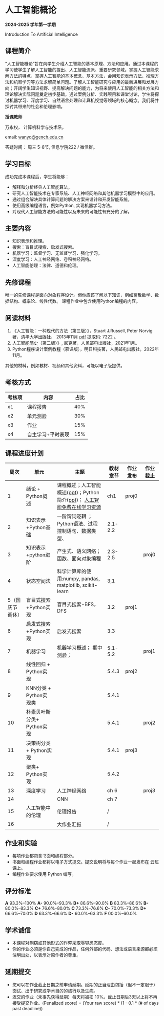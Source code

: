 # 人工智能概论

**2024-2025 学年第一学期**

 Introduction To Artificial Intelligence 



## 课程简介

“人工智能概论”旨在向学生介绍人工智能的基本原理、方法和应用。通过本课程的学习使学生了解人工智能的提出、人工智能流派、重要研究领域，掌握人工智能求解方法的特点，掌握人工智能的基本概念、基本方法，会用知识表示方法、推理方法和机器学习等方法求解简单问题。了解人工智能研究与应用的最新进展和发展方向；开阔学生知识视野、提高解决问题的能力，为将来使用人工智能的相关方法和理论解决实际问题奠定初步基础。通过案例分析、实践项目和课堂讨论，学生将探讨机器学习、深度学习、自然语言处理和计算机视觉等领域的核心概念。我们将并探讨其带来的社会和伦理影响。



**授课教师**

万永权， 计算机科学与技术系，

email: wanyq@gench.edu.cn

答疑时间： 周三 5-8节, 信息学院222 / 微信群。 

## 学习目标

成功完成本课程后，学生将能够：

-   解释和分析经典人工智能算法。
-   研究人工智能技术在专家系统、人工神经网络和其他机器学习模型中的应用。
-   通过组合解决具体计算问题的解决方案来设计和开发智能系统。
-   使用高级编程语言，例如Python, 实现机器学习方法。
-   对现代人工智能方法的可能性以及未来的可能性有充分的了解。

## 主要内容

-   知识表示和推理。
-   搜索：盲目式搜索、启发式搜索。 
-   机器学习：监督学习、无监督学习、强化学习。
-   深度学习：人工神经网络、卷积神经网络。
-   人工智能伦理：法律、道德和伦理。

## 先修课程

唯一的先修课程是面向对象程序设计。但你应该了解以下知识，例如离散数学、数据结构、概率论、线性代数。 课程作业中包含使用Python编程的内容。

## 阅读材料

1.   《人工智能：一种现代的方法（第三版）》，Stuart J.Russell, Peter Norvig著，清华大学出版社， 2013年11月 [pdf](https://pan.baidu.com/s/1sAAFHAUx7plXPYMm2-TgIg) 提取码: 7222 。
2.   人工智能简史（第二版）》, 尼克著，人民邮电出版社，2021年1月。   
3.   Python程序设计案例教程（慕课版），明日科技著，人民邮电出版社，2022年11月。  

其他的材料，例如教材、视频和其他资料，可能以电子版提供。 



## 考核方式

| 考核项 | 内容              | 占比 |
| ------ | ----------------- | ---- |
| x1     | 课程报告          | 40%  |
| x2     | 单元测验          | 30%  |
| x3     | 作业              | 15%  |
| x4     | 自主学习+平时表现 | 15%  |



## 课程进度计划

| 周次            | 单元                       | 主题                                                     | 教材章节 | 作业发布 | 作业截止 |
| --------------- | -------------------------- | -------------------------------------------------------- | -------- | -------- | -------- |
| 1               | 绪论 + Python概述          | 课程概述；人工智能概述([ppt](https://github.com/wanyongquan/IntroductionToAI/blob/main/lecture01/lecture01-%20%E7%BB%AA%E8%AE%BA.pdf))；Python简介([ppt](https://github.com/wanyongquan/IntroductionToAI/blob/main/lecture01/lecture01-Python%E5%BC%80%E5%8F%91%E7%8E%AF%E5%A2%83%E5%AE%89%E8%A3%85.pdf))； [人工智能免费在线学习资源](https://github.com/wanyongquan/IntroductionToAI/blob/main/lecture01/%E4%BA%BA%E5%B7%A5%E6%99%BA%E8%83%BD%E7%9A%84%E5%85%8D%E8%B4%B9%E5%9C%A8%E7%BA%BF%E5%AD%A6%E4%B9%A0%E8%B5%84%E6%BA%90.md)   | ch1      | proj0    |          |
| 2               | 知识表示+Python基础        | 一阶谓词逻辑 ； Python语法、过程控制语句、数据类型、     | 2.1-2.2  |          |          |
| 3               | 知识表示+python进阶        | 产生式、语义网络； 函数、面向对象编程                    | 2.3-2.5  |          | proj0    |
| 4               | 状态空间法                 | 科学计算库的使用:numpy, pandas, matplotlib, scikit-learn | 3,1      |          |          |
| 5（国庆节调休） | 盲目式搜索+Python实现      | 盲目式搜索-BFS，DFS                                      | 3.2      | proj1    |          |
| 6               | 启发式搜索+Python实现      | 启发式搜索                                               | 3.3      |          |          |
| 7               | 机器学习                   | 机器学习概述； 期中测验；                                | 5.1-5.2  |          | proj1    |
| 8               | 线性回归 + Python实现      |                                                          | 5.4.3    | proj2    |          |
| 9               | KNN分类 + Python实现类     |                                                          | 5.4.1    |          |          |
| 10              | 朴素贝叶斯分类+ Python实现 |                                                          | 5.4.1    |          | proj2    |
| 11              | 决策树分类+ Python实现     |                                                          | 5.4.1    | proj3    |          |
| 12              | 聚类+ Python实现           |                                                          | 5.4.2    |          |          |
| 13              | 深度学习                   | 人工神经网络                                             | ch 6     |          | proj3    |
| 14              |                            | CNN                                                      | ch 7     |          |          |
| 15              | 人工智能中的伦理           | 伦理报告                                                 | /        |          |          |
| 16              |                            | 大作业汇报                                               | /        |          |          |

## 作业和实验

-   每项作业都包含书面和编程部分。
-   书面和编程作业都将以电子方式提交。提交说明将与每个作业一起发布在 云班课上。
-   编程作业要求使用 Python 编写。

## 评分标准

 **A** 93.3%–100% **A-** 90.0%–93.3% **B+** 86.6%–90.0% **B** 83.3%–86.6% **B-** 80.0%–83.3% **C+** 76.6%–80.0% **C** 73.3%–76.6% **C-** 70.0%–73.3% **D+** 66.6%–70.0% **D** 63.3%–66.6% **D-** 60.0%–63.3% **F** 00.0%–60.0% 

## 学术诚信

-   本课程对剽窃或其他形式的作弊采取零容忍态度。
-   你的作业必须是你自己完成的作品，任何外部的代码、想法或语言来源都必须注明出处，以表示对原作者的尊重。

## 延期提交
- 您可以在作业截止日期之前申请延期。延期的正当理由包括（但不一定限于）面试、出于研究或学术目的的旅行以及生病。
- 迟交的作业（未事先获得延期）每天将被扣 10%。截止日期后3天以上将不再接受提交作业。(Penalized score) = (Your raw score) * (1 - 0.1 * (# of days past deadline))
  
